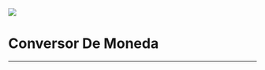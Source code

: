 
<img src="![LOGOCONVERTCOIN](https://user-images.githubusercontent.com/104738144/209450152-fdd84f86-a8b9-42de-92c9-5e105ab0a77d.png)">


<h1> Conversor De Moneda </h1>
<hr>
